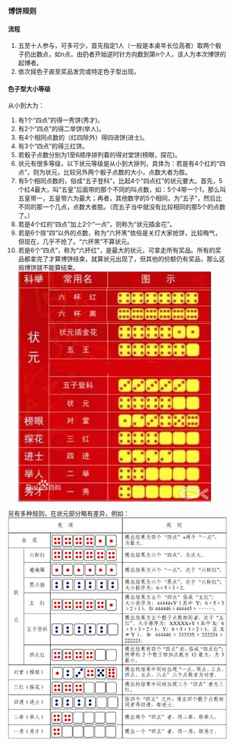 ### 博饼规则 
#### 流程
1. 五至十人参与，可多可少，首先指定1人（一般是本桌年长位高者）取两个骰子扔出数点，如n点，由扔者开始逆时针方向数到第n个人，该人为本次博饼的起博者。
2. 依次摇色子直至奖品发完或特定色子型出现。
#### 色子型大小等级
从小到大为：
1. 有1个“四点”的得一秀饼(秀才)。
2. 有2个“四点”的得二举饼(举人)。 
3. 有4个相同点数的（红四除外）得四进饼(进士)。
4. 有3个“四点”的得三红饼。
5. 若骰子点数分别为1至6顺序排列着的得对堂饼(榜眼，探花)。
6. 状元有很多等级，以下状元等级是从小到大排列，具体为：若是有4个红的“四点”，则为状元，比较另外两个骰子点数的大小，点数大者为胜。
7. 有5个相同点数的，俗成“五子登科”，比起4个“四点红”的状元要大。首先，5个红4最大，叫“五皇”后面带的那个不同的叫点数，如：5个4带一个1，那么叫五皇带一，五皇带六为最大；再者，其他数字的5个相同，为“五子”，然后比不同的那一个几点，点数大者胜。（而五子当中就没有比较相同的那5个的点数了。）
8. 若是4个红的“四点”加上2个“一点”，则称为“状元插金花”。
9. 若是6个除“四”以外的点数，称为“六抔黑”依俗是关灯大家抢饼，比较晦气，但现在，几乎不抢了。“六抔黑”不算状元。
10. 若是6个“四点”，称为“六抔红”，是最大的状元，可拿走所有奖品。所有的奖品都拿完了才算博饼结束，就算状元出现了，但其他的份额仍有奖品，那么这局博饼就不能算结束。  
![img.png](image/img.png)

另有多种规则，在状元部分略有差异，例如：  
![img2.png](image/img2.png)